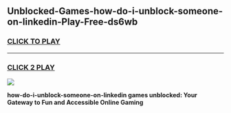
## Unblocked-Games-how-do-i-unblock-someone-on-linkedin-Play-Free-ds6wb
<h3>
<a href="https://premium76.site?title=how-do-i-unblock-someone-on-linkedin&ref=20M">CLICK TO PLAY</a></h3>
<hr>

<h3>
<a href="https://premium76.site?title=how-do-i-unblock-someone-on-linkedin&ref=20M">CLICK 2 PLAY</a>
  
</h3>

<a href="https://premium76.site?title=how-do-i-unblock-someone-on-linkedin&ref=19M"><img src="https://clearcache.store/games.png"></a>


**how-do-i-unblock-someone-on-linkedin games unblocked: Your Gateway to Fun and Accessible Online Gaming**
